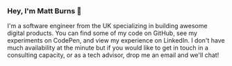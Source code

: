 ### Hey, I'm Matt Burns 👋

I'm a software engineer from the UK specializing in building awesome digital products. You can find some of my code on GitHub, see my experiments on CodePen, and view my experience on LinkedIn. I don't have much availability at the minute but if you would like to get in touch in a consulting capacity, or as a tech advisor, drop me an email and we'll chat!


<!--
**iammattburns/iammattburns** is a ✨ _special_ ✨ repository because its `README.md` (this file) appears on your GitHub profile.

Here are some ideas to get you started:

- 🔭 I’m currently working on ...
- 🌱 I’m currently learning ...
- 👯 I’m looking to collaborate on ...
- 🤔 I’m looking for help with ...
- 💬 Ask me about ...
- 📫 How to reach me: ...
- 😄 Pronouns: ...
- ⚡ Fun fact: ...
-->
